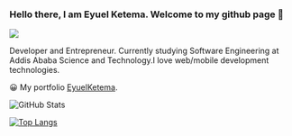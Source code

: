 ###                         Hello there, I am Eyuel Ketema. Welcome to my github page 👋

![](https://komarev.com/ghpvc/?username=Joelketema&color=red)

Developer and Entrepreneur. Currently studying Software Engineering at Addis Ababa Science and Technology.I love web/mobile development technologies.

😀 My portfolio [EyuelKetema](https://eyuelketema.netlify.app).
<!--
**Joelketema/Joelketema** is a ✨ _special_ ✨ repository because its `README.md` (this file) appears on your GitHub profile.

Here are some ideas to get you started:

 🔭 I’m currently working on 
- 🌱 I’m currently learning ...
- 👯 I’m looking to collaborate on ...
- 🤔 I’m looking for help with ...
- 💬 Ask me about ...
- 📫 How to reach me: ...
- 😄 Pronouns: ...
- ⚡ Fun fact: ...
-->
![GitHub Stats](https://github-readme-stats.vercel.app/api?username=Joelketema&theme=radical&show_icons=true) 

[![Top Langs](https://github-readme-stats.vercel.app/api/top-langs/?username=Joelketema&layout=compact)](https://github.com/anuraghazra/github-readme-stats)
